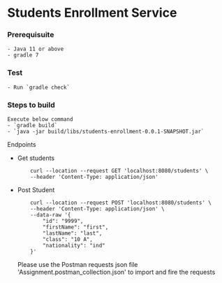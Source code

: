 # Students Enrollment Service

### Prerequisuite
    - Java 11 or above
    - gradle 7

### Test
    - Run `gradle check` 

### Steps to build
    Execute below command
    - `gradle build`
    - `java -jar build/libs/students-enrollment-0.0.1-SNAPSHOT.jar`

Endpoints
* Get students
    ```
        curl --location --request GET 'localhost:8080/students' \
        --header 'Content-Type: application/json'
    ```

* Post Student
    ```
        curl --location --request POST 'localhost:8080/students' \
        --header 'Content-Type: application/json' \
        --data-raw '{
            "id": "9999",
            "firstName": "first",
            "lastName": "last",
            "class": "10 A",
            "nationality": "ind"
        }'
    ```
    Please use the Postman requests json file 'Assignment.postman_collection.json' to import and fire the requests
